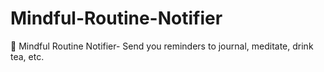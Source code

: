 # Mindful-Routine-Notifier
🧠 Mindful Routine Notifier- Send you reminders to journal, meditate, drink tea, etc.
